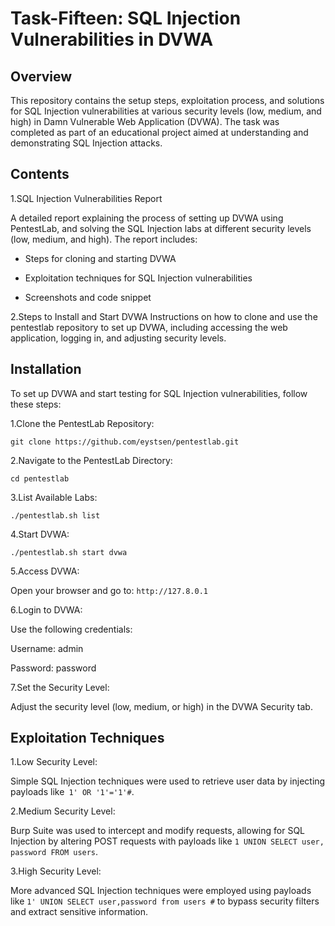 # Task-Fifteen: SQL Injection Vulnerabilities in DVWA

## Overview

This repository contains the setup steps, exploitation process, and solutions for SQL Injection vulnerabilities at various security levels (low, medium, and high) in Damn Vulnerable Web Application (DVWA). The task was completed as part of an educational project aimed at understanding and demonstrating SQL Injection attacks.

## Contents

1.SQL Injection Vulnerabilities Report

A detailed report explaining the process of setting up DVWA using PentestLab, and solving the SQL Injection labs at different security levels (low, medium, and high). The report includes:

 - Steps for cloning and starting DVWA
   
 - Exploitation techniques for SQL Injection vulnerabilities
   
 - Screenshots and code snippet

2.Steps to Install and Start DVWA
Instructions on how to clone and use the pentestlab repository to set up DVWA, including accessing the web application, logging in, and adjusting security levels.

## Installation

To set up DVWA and start testing for SQL Injection vulnerabilities, follow these steps:

1.Clone the PentestLab Repository:

`git clone https://github.com/eystsen/pentestlab.git`

2.Navigate to the PentestLab Directory:

`cd pentestlab`

3.List Available Labs:

`./pentestlab.sh list`

4.Start DVWA:

`./pentestlab.sh start dvwa`

5.Access DVWA:

Open your browser and go to:
`http://127.8.0.1`

6.Login to DVWA:

Use the following credentials:

 Username: admin
 
 Password: password
 
7.Set the Security Level:

Adjust the security level (low, medium, or high) in the DVWA Security tab.

## Exploitation Techniques

1.Low Security Level:

Simple SQL Injection techniques were used to retrieve user data by injecting payloads like` 1' OR '1'='1'#`.

2.Medium Security Level:

Burp Suite was used to intercept and modify requests, allowing for SQL Injection by altering POST requests with payloads like `1 UNION SELECT user, password FROM users`.

3.High Security Level:

More advanced SQL Injection techniques were employed using payloads like `1' UNION SELECT user,password from users #` to bypass security filters and extract sensitive information.


